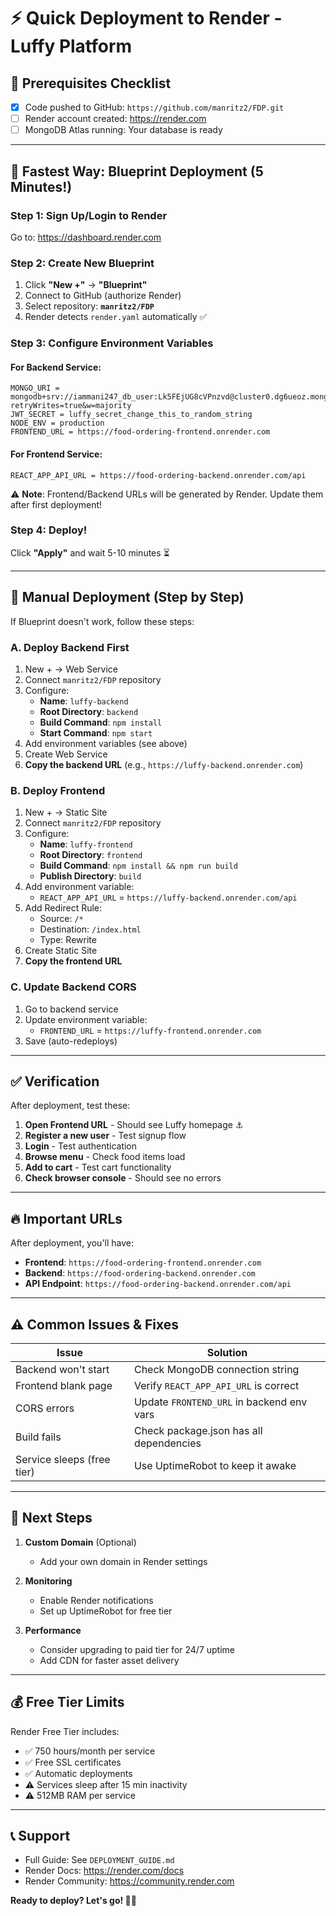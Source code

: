 # ⚡ Quick Deployment to Render - Luffy Platform

## 🎯 Prerequisites Checklist
- [x] Code pushed to GitHub: `https://github.com/manritz2/FDP.git`
- [ ] Render account created: https://render.com
- [ ] MongoDB Atlas running: Your database is ready

---

## 🚀 Fastest Way: Blueprint Deployment (5 Minutes!)

### **Step 1: Sign Up/Login to Render**
Go to: https://dashboard.render.com

### **Step 2: Create New Blueprint**
1. Click **"New +"** → **"Blueprint"**
2. Connect to GitHub (authorize Render)
3. Select repository: **`manritz2/FDP`**
4. Render detects `render.yaml` automatically ✅

### **Step 3: Configure Environment Variables**

#### **For Backend Service:**
```
MONGO_URI = mongodb+srv://iammani247_db_user:Lk5FEjUG8cVPnzvd@cluster0.dg6ueoz.mongodb.net/foodordering?retryWrites=true&w=majority
JWT_SECRET = luffy_secret_change_this_to_random_string
NODE_ENV = production
FRONTEND_URL = https://food-ordering-frontend.onrender.com
```

#### **For Frontend Service:**
```
REACT_APP_API_URL = https://food-ordering-backend.onrender.com/api
```

⚠️ **Note**: Frontend/Backend URLs will be generated by Render. Update them after first deployment!

### **Step 4: Deploy!**
Click **"Apply"** and wait 5-10 minutes ⏳

---

## 📝 Manual Deployment (Step by Step)

If Blueprint doesn't work, follow these steps:

### **A. Deploy Backend First**

1. New + → Web Service
2. Connect `manritz2/FDP` repository
3. Configure:
   - **Name**: `luffy-backend`
   - **Root Directory**: `backend`
   - **Build Command**: `npm install`
   - **Start Command**: `npm start`
4. Add environment variables (see above)
5. Create Web Service
6. **Copy the backend URL** (e.g., `https://luffy-backend.onrender.com`)

### **B. Deploy Frontend**

1. New + → Static Site
2. Connect `manritz2/FDP` repository
3. Configure:
   - **Name**: `luffy-frontend`
   - **Root Directory**: `frontend`
   - **Build Command**: `npm install && npm run build`
   - **Publish Directory**: `build`
4. Add environment variable:
   - `REACT_APP_API_URL` = `https://luffy-backend.onrender.com/api`
5. Add Redirect Rule:
   - Source: `/*`
   - Destination: `/index.html`
   - Type: Rewrite
6. Create Static Site
7. **Copy the frontend URL**

### **C. Update Backend CORS**

1. Go to backend service
2. Update environment variable:
   - `FRONTEND_URL` = `https://luffy-frontend.onrender.com`
3. Save (auto-redeploys)

---

## ✅ Verification

After deployment, test these:

1. **Open Frontend URL** - Should see Luffy homepage ⚓
2. **Register a new user** - Test signup flow
3. **Login** - Test authentication
4. **Browse menu** - Check food items load
5. **Add to cart** - Test cart functionality
6. **Check browser console** - Should see no errors

---

## 🔥 Important URLs

After deployment, you'll have:

- **Frontend**: `https://food-ordering-frontend.onrender.com`
- **Backend**: `https://food-ordering-backend.onrender.com`
- **API Endpoint**: `https://food-ordering-backend.onrender.com/api`

---

## ⚠️ Common Issues & Fixes

| Issue | Solution |
|-------|----------|
| Backend won't start | Check MongoDB connection string |
| Frontend blank page | Verify `REACT_APP_API_URL` is correct |
| CORS errors | Update `FRONTEND_URL` in backend env vars |
| Build fails | Check package.json has all dependencies |
| Service sleeps (free tier) | Use UptimeRobot to keep it awake |

---

## 🎉 Next Steps

1. **Custom Domain** (Optional)
   - Add your own domain in Render settings

2. **Monitoring**
   - Enable Render notifications
   - Set up UptimeRobot for free tier

3. **Performance**
   - Consider upgrading to paid tier for 24/7 uptime
   - Add CDN for faster asset delivery

---

## 💰 Free Tier Limits

Render Free Tier includes:
- ✅ 750 hours/month per service
- ✅ Free SSL certificates
- ✅ Automatic deployments
- ⚠️ Services sleep after 15 min inactivity
- ⚠️ 512MB RAM per service

---

## 📞 Support

- Full Guide: See `DEPLOYMENT_GUIDE.md`
- Render Docs: https://render.com/docs
- Render Community: https://community.render.com

**Ready to deploy? Let's go! 🚀⚓**
